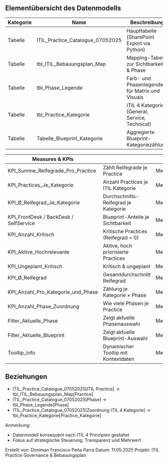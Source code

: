Elementübersicht des Datenmodells
----------------------------------

| Kategorie           | Name                             | Beschreibung                                           | Typ         |
|---------------------|----------------------------------|--------------------------------------------------------|-------------|
| Tabelle             | ITIL_Practice_Catalogue_07052025 | Haupttabelle (SharePoint Export via Python)           | Tabelle     |
| Tabelle             | tbl_ITIL_Bebauungsplan_Map       | Mapping-Tabelle zur Sichtbarkeit & Phase              | Tabelle     |
| Tabelle             | tbl_Phase_Legende                | Farb- und Phasenlegende für Matrix und Visuals        | Tabelle     |
| Tabelle             | tbl_Practice_Kategorie           | ITIL 4 Kategorien (General, Service, Technical)       | Tabelle     |
| Tabelle             | Tabelle_Blueprint_Kategorie      | Aggregierte Blueprint-Kategoriezählung                | Tabelle     |

| Measures & KPIs     |                                  |                     |             |
|---------------------|----------------------------------|---------------------|-------------|
| KPI_Summe_Reifegrade_Pro_Practice | Zählt Reifegrade je Practice             | Measure     |
| KPI_Practices_Je_Kategorie       | Anzahl Practices je ITIL Kategorie        | Measure     |
| KPI_Ø_Reifegrad_Je_Kategorie     | Durchschnitts-Reifegrad je Kategorie      | Measure     |
| KPI_FrontDesk / BackDesk / SelfService | Blueprint-Anteile je Sichtbarkeit    | Measure     |
| KPI_Anzahl_Kritisch              | Kritische Practices (Reifegrad = 0)       | Measure     |
| KPI_Aktive_Hochrelevante         | Aktive, hoch priorisierte Practices       | Measure     |
| KPI_Ungeplant_Kritisch           | Kritisch & ungeplant                      | Measure     |
| KPI_Ø_Reifegrad                  | Gesamtdurchschnitt Reifegrad              | Measure     |
| KPI_Anzahl_Pro_Kategorie_und_Phase | Zählung je Kategorie × Phase           | Measure     |
| KPI_Anzahl_Phase_Zuordnung       | Wie viele Phasen je Practice              | Measure     |
| Filter_Aktuelle_Phase            | Zeigt aktuelle Phasenauswahl              | Measure     |
| Filter_Aktuelle_Blueprint        | Zeigt aktuelle Blueprint-Auswahl          | Measure     |
| Tooltip_Info                     | Dynamischer Tooltip mit Kontextdaten      | Measure     |

Beziehungen
-----------
- ITIL_Practice_Catalogue_07052025[ITIL Practice] → tbl_ITIL_Bebauungsplan_Map[Practice]
- ITIL_Practice_Catalogue_07052025[Phase] → tbl_Phase_Legende[Phase]
- ITIL_Practice_Catalogue_07052025[Zuordnung ITIL 4 Kategorie] → tbl_Practice_Kategorie[Practice_Kategorie]

Anmerkung:
- Datenmodell konsequent nach ITIL 4 Prinzipien gestaltet
- Fokus auf strategische Steuerung, Transparenz und Mehrwert

Erstellt von: Doniman Francisco Peña Parra
Datum: 11.05.2025
Projekt: ITIL Practice Governance & Bebauungsplan
